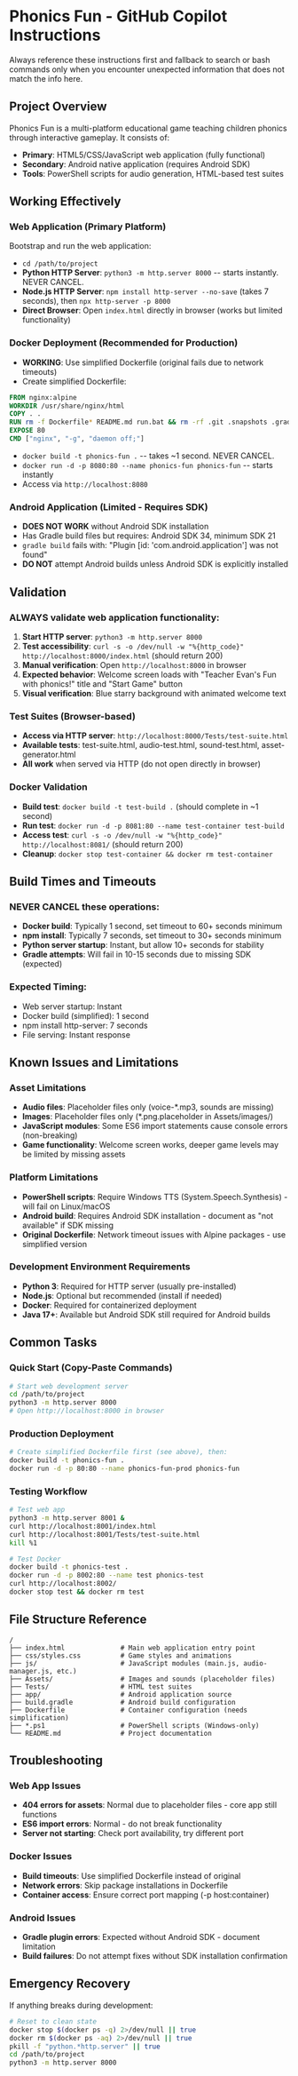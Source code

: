 # Phonics Fun - GitHub Copilot Instructions

Always reference these instructions first and fallback to search or bash commands only when you encounter unexpected information that does not match the info here.

## Project Overview
Phonics Fun is a multi-platform educational game teaching children phonics through interactive gameplay. It consists of:
- **Primary**: HTML5/CSS/JavaScript web application (fully functional)
- **Secondary**: Android native application (requires Android SDK)
- **Tools**: PowerShell scripts for audio generation, HTML-based test suites

## Working Effectively

### Web Application (Primary Platform)
Bootstrap and run the web application:
- `cd /path/to/project`
- **Python HTTP Server**: `python3 -m http.server 8000` -- starts instantly. NEVER CANCEL.
- **Node.js HTTP Server**: `npm install http-server --no-save` (takes 7 seconds), then `npx http-server -p 8000`
- **Direct Browser**: Open `index.html` directly in browser (works but limited functionality)

### Docker Deployment (Recommended for Production)
- **WORKING**: Use simplified Dockerfile (original fails due to network timeouts)
- Create simplified Dockerfile:
```dockerfile
FROM nginx:alpine
WORKDIR /usr/share/nginx/html
COPY . .
RUN rm -f Dockerfile* README.md run.bat && rm -rf .git .snapshots .gradle .idea
EXPOSE 80
CMD ["nginx", "-g", "daemon off;"]
```
- `docker build -t phonics-fun .` -- takes ~1 second. NEVER CANCEL.
- `docker run -d -p 8080:80 --name phonics-fun phonics-fun` -- starts instantly
- Access via `http://localhost:8080`

### Android Application (Limited - Requires SDK)
- **DOES NOT WORK** without Android SDK installation
- Has Gradle build files but requires: Android SDK 34, minimum SDK 21
- `gradle build` fails with: "Plugin [id: 'com.android.application'] was not found"
- **DO NOT** attempt Android builds unless Android SDK is explicitly installed

## Validation

### ALWAYS validate web application functionality:
1. **Start HTTP server**: `python3 -m http.server 8000`
2. **Test accessibility**: `curl -s -o /dev/null -w "%{http_code}" http://localhost:8000/index.html` (should return 200)
3. **Manual verification**: Open `http://localhost:8000` in browser
4. **Expected behavior**: Welcome screen loads with "Teacher Evan's Fun with phonics!" title and "Start Game" button
5. **Visual verification**: Blue starry background with animated welcome text

### Test Suites (Browser-based)
- **Access via HTTP server**: `http://localhost:8000/Tests/test-suite.html`
- **Available tests**: test-suite.html, audio-test.html, sound-test.html, asset-generator.html
- **All work** when served via HTTP (do not open directly in browser)

### Docker Validation
- **Build test**: `docker build -t test-build .` (should complete in ~1 second)
- **Run test**: `docker run -d -p 8081:80 --name test-container test-build`
- **Access test**: `curl -s -o /dev/null -w "%{http_code}" http://localhost:8081/` (should return 200)
- **Cleanup**: `docker stop test-container && docker rm test-container`

## Build Times and Timeouts

### NEVER CANCEL these operations:
- **Docker build**: Typically 1 second, set timeout to 60+ seconds minimum
- **npm install**: Typically 7 seconds, set timeout to 30+ seconds minimum  
- **Python server startup**: Instant, but allow 10+ seconds for stability
- **Gradle attempts**: Will fail in 10-15 seconds due to missing SDK (expected)

### Expected Timing:
- Web server startup: Instant
- Docker build (simplified): 1 second
- npm install http-server: 7 seconds
- File serving: Instant response

## Known Issues and Limitations

### Asset Limitations
- **Audio files**: Placeholder files only (voice-*.mp3, sounds are missing)
- **Images**: Placeholder files only (*.png.placeholder in Assets/images/)
- **JavaScript modules**: Some ES6 import statements cause console errors (non-breaking)
- **Game functionality**: Welcome screen works, deeper game levels may be limited by missing assets

### Platform Limitations
- **PowerShell scripts**: Require Windows TTS (System.Speech.Synthesis) - will fail on Linux/macOS
- **Android build**: Requires Android SDK installation - document as "not available" if SDK missing
- **Original Dockerfile**: Network timeout issues with Alpine packages - use simplified version

### Development Environment Requirements
- **Python 3**: Required for HTTP server (usually pre-installed)
- **Node.js**: Optional but recommended (install if needed)
- **Docker**: Required for containerized deployment
- **Java 17+**: Available but Android SDK still required for Android builds

## Common Tasks

### Quick Start (Copy-Paste Commands)
```bash
# Start web development server
cd /path/to/project
python3 -m http.server 8000
# Open http://localhost:8000 in browser
```

### Production Deployment
```bash
# Create simplified Dockerfile first (see above), then:
docker build -t phonics-fun .
docker run -d -p 80:80 --name phonics-fun-prod phonics-fun
```

### Testing Workflow
```bash
# Test web app
python3 -m http.server 8001 &
curl http://localhost:8001/index.html
curl http://localhost:8001/Tests/test-suite.html
kill %1

# Test Docker
docker build -t phonics-test .
docker run -d -p 8002:80 --name test phonics-test
curl http://localhost:8002/
docker stop test && docker rm test
```

## File Structure Reference
```
/
├── index.html              # Main web application entry point
├── css/styles.css          # Game styles and animations  
├── js/                     # JavaScript modules (main.js, audio-manager.js, etc.)
├── Assets/                 # Images and sounds (placeholder files)
├── Tests/                  # HTML test suites
├── app/                    # Android application source
├── build.gradle            # Android build configuration
├── Dockerfile              # Container configuration (needs simplification)
├── *.ps1                   # PowerShell scripts (Windows-only)
└── README.md               # Project documentation
```

## Troubleshooting

### Web App Issues
- **404 errors for assets**: Normal due to placeholder files - core app still functions
- **ES6 import errors**: Normal - do not break functionality  
- **Server not starting**: Check port availability, try different port

### Docker Issues  
- **Build timeouts**: Use simplified Dockerfile instead of original
- **Network errors**: Skip package installations in Dockerfile
- **Container access**: Ensure correct port mapping (-p host:container)

### Android Issues
- **Gradle plugin errors**: Expected without Android SDK - document limitation
- **Build failures**: Do not attempt fixes without SDK installation confirmation

## Emergency Recovery
If anything breaks during development:
```bash
# Reset to clean state
docker stop $(docker ps -q) 2>/dev/null || true
docker rm $(docker ps -aq) 2>/dev/null || true
pkill -f "python.*http.server" || true
cd /path/to/project
python3 -m http.server 8000
```